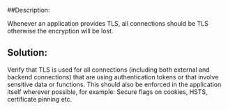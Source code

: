 ##Description:

Whenever an application provides TLS, all connections should be TLS otherwise the
encryption will be lost.

## Solution:

Verify that TLS is used for all connections
(including both external and backend connections) that are using authentication tokens or
that involve sensitive data or functions.
This should also be enforced in the application itself wherever possible,
for example: Secure flags on cookies, HSTS, certificate pinning etc.
